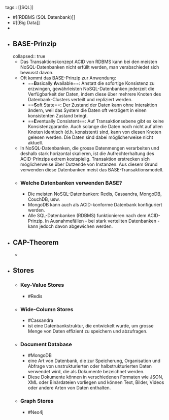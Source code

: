 tags:: [[SQL]]

- #[[RDBMS (SQL Datenbank)]]
- #[[Big Data]]
-
- ## BASE-Prinzip
  collapsed:: true
	- Das Transaktionskonzept ACID von RDBMS kann bei den meisten NoSQL-Datenbanken nicht erfüllt werden, man verabschiedet sich bewusst davon.
	- Oft kommt das BASE-Prinzip zur Anwendung:
		- ==**B**asically **A**vailable==: Anstatt die sofortige Konsistenz zu erzwingen, gewährleisten NoSQL-Datenbanken jederzeit die Verfügbarkeit der Daten, indem diese über mehrere Knoten des Datenbank-Clusters verteilt und repliziert werden.
		- ==**S**oft State==: Der Zustand der Daten kann ohne Interaktion ändern, weil das System die Daten oft verzögert in einen konsistenten Zustand bringt.
		- ==**E**ventually Consistent==: Auf Transaktionsebene gibt es keine Konsistenzgarantie. Auch solange die Daten noch nicht auf allen Knoten identisch (d.h. konsistent) sind, kann von diesen Knoten gelesen werden. Die Daten sind dabei möglicherweise nicht aktuell.
	- In NoSQL-Datenbanken, die grosse Datenmengen verarbeiten und deshalb stark horizontal skalieren, ist die Aufrechterhaltung des ACID-Prinzips extrem kostspielig. Transaktion erstrecken sich möglicherweise über Dutzende von Instanzen. Aus diesem Grund verwenden diese Datenbanken meist das BASE-Transaktionsmodell.
	- ### Welche Datenbanken verwenden BASE?
		- Die meisten NoSQL-Datenbanken: Redis, Cassandra, MongoDB, CouchDB, usw.
		- MongoDB kann auch als ACID-konforme Datenbank konfiguriert werden.
		- Alle SQL-Datenbanken (RDBMS) funktionieren nach dem ACID-Prinzip. In Ausnahmefällen - bei stark verteilten Datenbanken - kann jedoch davon abgewichen werden.
- ## CAP-Theorem
	-
- ## Stores
	- ### Key-Value Stores
		- #Redis
	- ### Wide-Column Stores
		- #Cassandra
		- ist eine Datenbankstruktur, die entwickelt wurde, um grosse Menge von Daten effizient zu speichern und abzufragen.
	- ### Document Database
		- #MongoDB
		- eine Art von Datenbank, die zur Speicherung, Organisation und Abfrage von unstrukturierten oder halbstrukturierten Daten verwendet wird, die als Dokumente bezeichnet werden.
		- Diese Dokumente können in verschiedenen Formaten wie JSON, XML oder Binärdateien vorliegen und können Text, Bilder, Videos oder andere Arten von Daten enthalten.
	- ### Graph Stores
		- #Neo4j